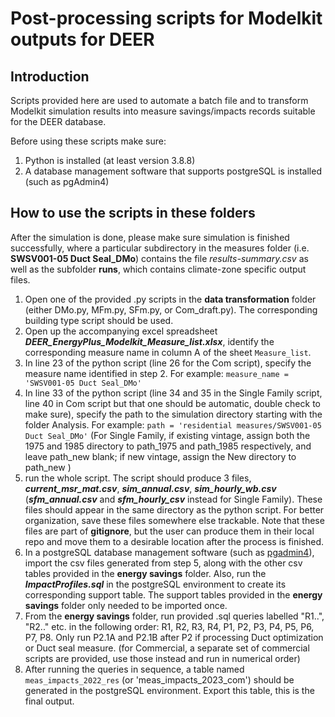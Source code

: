 # Post-processing scripts for Modelkit outputs for DEER

## Introduction
Scripts provided here are used to automate a batch file and to transform Modelkit simulation results into measure savings/impacts records suitable for the DEER database. 

Before using these scripts make sure:
1. Python is installed (at least version 3.8.8)
2. A database management software that supports postgreSQL is installed (such as pgAdmin4)

## How to use the scripts in these folders
After the simulation is done, please make sure simulation is finished successfully, where a particular subdirectory in the measures folder (i.e. **SWSV001-05 Duct Seal_DMo**) contains the file _results-summary.csv_ as well as the subfolder **runs**, which contains climate-zone specific output files.

1. Open one of the provided .py scripts in the **data transformation** folder (either DMo.py, MFm.py, SFm.py, or Com_draft.py). The corresponding building type script should be used.
2. Open up the accompanying excel spreadsheet ***DEER_EnergyPlus_Modelkit_Measure_list.xlsx***, identify the corresponding measure name in column A of the sheet `Measure_list`.
3. In line 23 of the python script (line 26 for the Com script), specify the measure name identified in step 2. For example: `measure_name = 'SWSV001-05 Duct Seal_DMo'`
4. In line 33 of the python script (line 34 and 35 in the Single Family script, line 40 in Com script but that one should be automatic, double check to make sure), specify the path to the simulation directory starting with the folder Analysis. For example: `path = 'residential measures/SWSV001-05 Duct Seal_DMo'` (For Single Family, if existing vintage, assign both the 1975 and 1985 directory to path_1975 and path_1985 respectively, and leave path_new blank; if new vintage, assign the New directory to path_new ) 
5. run the whole script. The script should produce 3 files, ***current_msr_mat.csv***, ***sim_annual.csv***, ***sim_hourly_wb.csv*** (***sfm_annual.csv*** and ***sfm_hourly_csv*** instead for Single Family). These files should appear in the same directory as the python script. For better organization, save these files somewhere else trackable. Note that these files are part of **gitignore**, but the user can produce them in their local repo and move them to a desirable location after the process is finished.
6. In a postgreSQL database management software (such as [pgadmin4](https://www.pgadmin.org/download/)), import the csv files generated from step 5, along with the other csv tables provided in the **energy savings** folder. Also, run the ***ImpactProfiles.sql*** in the postgreSQL environment to create its corresponding support table. The support tables provided in the **energy savings** folder only needed to be imported once.
7. From the **energy savings** folder, run provided .sql queries labelled "R1..", "R2.." etc. in the following order: R1, R2, R3, R4, P1, P2, P3, P4, P5, P6, P7, P8. Only run P2.1A and P2.1B after P2 if processing Duct optimization or Duct seal measure. (for Commercial, a separate set of commercial scripts are provided, use those instead and run in numerical order)
8. After running the queries in sequence, a table named `meas_impacts_2022_res` (or 'meas_impacts_2023_com') should be generated in the postgreSQL environment. Export this table, this is the final output.
